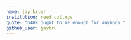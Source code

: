 ```yaml
---
name: jay kruer
institution: reed college
quote: "640K ought to be enough for anybody."
github_user: jaykru
---
```

